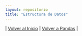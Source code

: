 ```yaml
---
layout: repositorio
title: "Estructura de Datos"
---
```

| [Volver al Inicio](../pandas/index.md) | [Volver a Pandas](../pandas.md) |

